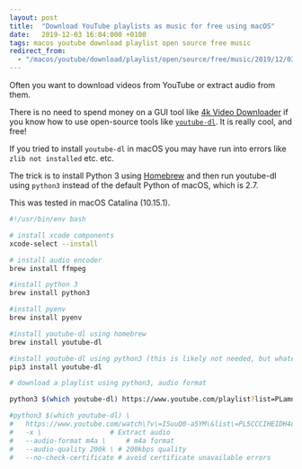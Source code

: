 ```yaml
---
layout: post
title:  "Download YouTube playlists as music for free using macOS"
date:   2019-12-03 16:04:000 +0100
tags: macos youtube download playlist open source free music
redirect_from:
  - "/macos/youtube/download/playlist/open/source/free/music/2019/12/03/download-youtube-playlists-for-free-macos/"
---
```


Often you want to download videos from YouTube or extract audio from them.

There is no need to spend money on a GUI tool like [4k Video Downloader](https://www.4kdownload.com) if you know how to use open-source tools like [`youtube-dl`](https://github.com/ytdl-org/youtube-dl/blob/master/README.md#readme). It is really cool, and free!

If you tried to install `youtube-dl` in macOS you may have run into errors like `zlib not installed` etc. etc.

The trick is to install Python 3 using [Homebrew](https://brew.sh) and then run youtube-dl using `python3` instead of the default Python of macOS, which is 2.7.

This was tested in macOS Catalina (10.15.1).

```bash
#!/usr/bin/env bash

# install xcode components
xcode-select --install

# install audio encoder
brew install ffmpeg

#install python 3
brew install python3

#install pyenv
brew install pyenv

#install youtube-dl using homebrew
brew install youtube-dl

#install youtube-dl using python3 (this is likely not needed, but whatever...)
pip3 install youtube-dl

# download a playlist using python3, audio format

python3 $(which youtube-dl) https://www.youtube.com/playlist?list=PLamnoxId_aK2qxsln0OiDh9s3Pa1vgfvb -x --audio-format m4a --audio-quality 200k --no-check-certificate

#python3 $(which youtube-dl) \
#	https://www.youtube.com/watch\?v\=ISuuQ0-a5YM\&list\=PL5CCCIHEIDH4udcWyHuFyW2syzsGsYwZM  # your playlist
#	-x \ 				 # Extract audio
#	--audio-format m4a \ 	 # m4a format
#	--audio-quality 200k \ # 200kbps quality
#	--no-check-certificate # avoid certificate unavailable errors
```
